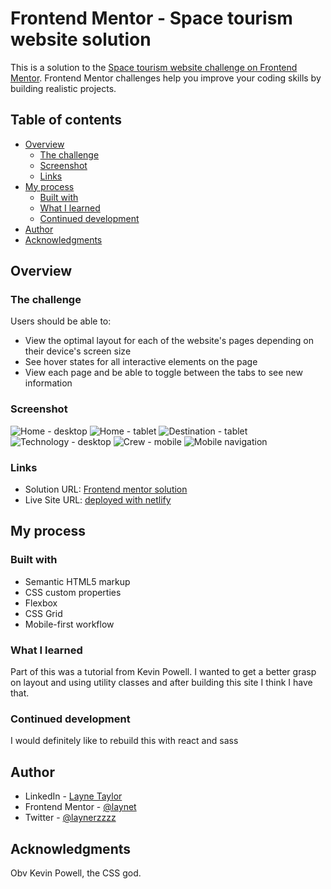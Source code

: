 # Frontend Mentor - Space tourism website solution

This is a solution to the [Space tourism website challenge on Frontend Mentor](https://www.frontendmentor.io/challenges/space-tourism-multipage-website-gRWj1URZ3). Frontend Mentor challenges help you improve your coding skills by building realistic projects.

## Table of contents

- [Overview](#overview)
  - [The challenge](#the-challenge)
  - [Screenshot](#screenshot)
  - [Links](#links)
- [My process](#my-process)
  - [Built with](#built-with)
  - [What I learned](#what-i-learned)
  - [Continued development](#continued-development)
- [Author](#author)
- [Acknowledgments](#acknowledgments)

## Overview

### The challenge

Users should be able to:

- View the optimal layout for each of the website's pages depending on their device's screen size
- See hover states for all interactive elements on the page
- View each page and be able to toggle between the tabs to see new information

### Screenshot

![Home - desktop](./assets/ss/sshomedesktop.png)
![Home - tablet](./assets/ss/sshometablet.png)
![Destination - tablet](./assets/ss/ssmoontablet.png)
![Technology - desktop](./assets/ss/sstechdesktop.png)
![Crew - mobile](./assets/ss/sscrewmobile.png)
![Mobile navigation](./assets/ss/ssmobilenav.png)

### Links

- Solution URL: [Frontend mentor solution](https://www.frontendmentor.io/solutions/responsive-mobile-first-space-tourism-page-RZOksPfUkW)
- Live Site URL: [deployed with netlify](https://tourmaline-biscuit-d23dd3.netlify.app/)

## My process

### Built with

- Semantic HTML5 markup
- CSS custom properties
- Flexbox
- CSS Grid
- Mobile-first workflow

### What I learned

Part of this was a tutorial from Kevin Powell. I wanted to get a better grasp on layout and using utility classes and after building this site I think I have that.

### Continued development

I would definitely like to rebuild this with react and sass

## Author

- LinkedIn - [Layne Taylor](https://www.linkedin.com/in/layne-taylor/)
- Frontend Mentor - [@laynet](https://www.frontendmentor.io/profile/laynet)
- Twitter - [@laynerzzzz](https://www.twitter.com/laynerzzzz)

## Acknowledgments

Obv Kevin Powell, the CSS god.
